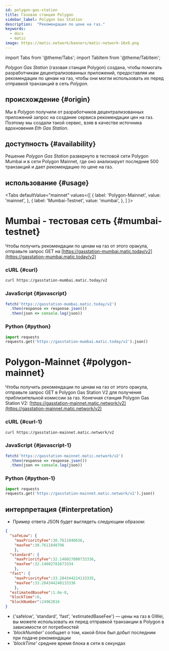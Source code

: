 ```yaml
---
id: polygon-gas-station
title: Газовая станция Polygon
sidebar_label: Polygon Gas Station
description:  "Рекомендация по цене на газ."
keywords:
  - docs
  - matic
image: https://matic.network/banners/matic-network-16x9.png
---
```

import Tabs from '@theme/Tabs';
import TabItem from '@theme/TabItem';

_Polygon Gas Station_ (газовая станция Polygon) создана, чтобы помогать разработчикам децентрализованных приложений, предоставляя им рекомендации по ценам на газ, чтобы они могли использовать их перед отправкой транзакций в сеть _Polygon_.

## происхождение {#origin}

Мы в _Polygon_ получили от разработчиков децентрализованных приложений запрос на создание сервиса рекомендации цен на газ. Поэтому мы создали такой сервис, взяв в качестве источника вдохновения _Eth Gas Station_.

## доступность {#availability}

Решение _Polygon Gas Station_ развернуто в тестовой сети Polygon Mumbai и в сети Polygon Mainnet, где оно анализирует последние 500 транзакций и дает рекомендацию по цене на газ.

## использование {#usage}

<TabItem value="mumbai"><Tabs
defaultValue="mainnet"
values={[
{ label: 'Polygon-Mainnet', value: 'mainnet', },
{ label: 'Mumbai-Testnet', value: 'mumbai', },
]
}>


# Mumbai - тестовая сеть {#mumbai-testnet}

Чтобы получить рекомендации по ценам на газ от этого оракула, отправьте запрос GET на [https://gasstation-mumbai.matic.today/v2](https://gasstation-mumbai.matic.today/v2)

### cURL {#curl}

```bash
curl https://gasstation-mumbai.matic.today/v2
```

### JavaScript {#javascript}

```javascript
fetch('https://gasstation-mumbai.matic.today/v2')
  .then(response => response.json())
  .then(json => console.log(json))
```

### Python {#python}

```python
import requests
requests.get('https://gasstation-mumbai.matic.today/v2').json()
```

</TabItem>
<TabItem value="mainnet">

# Polygon-Mainnet {#polygon-mainnet}

Чтобы получить рекомендации по ценам на газ от этого оракула, отправьте запрос GET в Polygon Gas Station V2 для получения приблизительной комиссии за газ. Конечная станция Polygon Gas Station V2: [https://gasstation-mainnet.matic.network/v2](https://gasstation-mainnet.matic.network/v2)

### cURL {#curl-1}

```bash
curl https://gasstation-mainnet.matic.network/v2
```

### JavaScript {#javascript-1}

```javascript
fetch('https://gasstation-mainnet.matic.network/v2')
  .then(response => response.json())
  .then(json => console.log(json))
```

### Python {#python-1}

```python
import requests
requests.get('https://gasstation-mainnet.matic.network/v2').json()
```

</TabItem>
</Tabs>

## интерпретация {#interpretation}

- Пример ответа JSON будет выглядеть следующим образом:

```json
{
  "safeLow": {
    "maxPriorityFee":30.7611840636,
    "maxFee":30.7611840796
    },
  "standard": {
    "maxPriorityFee":32.146027800733336,
    "maxFee":32.14602781673334
    },
  "fast": {
    "maxPriorityFee":33.284344224133335,
    "maxFee":33.284344240133336
    },
  "estimatedBaseFee":1.6e-8,
  "blockTime":6,
  "blockNumber":24962816
}
```

- {'safelow', 'standard', 'fast', 'estimatedBaseFee'} — цены на газ в GWei, вы можете использовать их перед отправкой транзакции в Polygon в зависимости от потребностей
- _'blockNumber'_ сообщает о том, какой блок был добыт последним при подаче рекомендации
- _'blockTime'_ среднее время блока в сети в секундах

